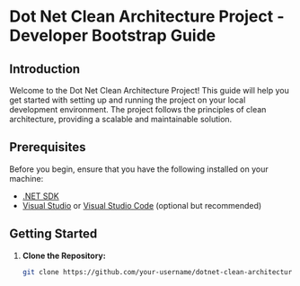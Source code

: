 # Dot Net Clean Architecture Project - Developer Bootstrap Guide

## Introduction

Welcome to the Dot Net Clean Architecture Project! This guide will help you get started with setting up and running the project on your local development environment. The project follows the principles of clean architecture, providing a scalable and maintainable solution.

## Prerequisites

Before you begin, ensure that you have the following installed on your machine:

- [.NET SDK](https://dotnet.microsoft.com/download)
- [Visual Studio](https://visualstudio.microsoft.com/) or [Visual Studio Code](https://code.visualstudio.com/) (optional but recommended)

## Getting Started

1. **Clone the Repository:**
   ```bash
   git clone https://github.com/your-username/dotnet-clean-architecture.git
